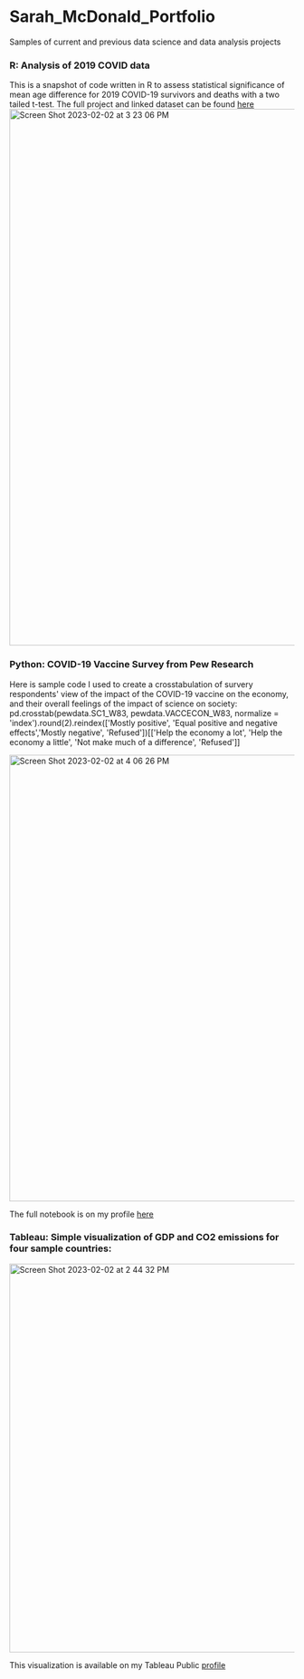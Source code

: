 # Sarah_McDonald_Portfolio
Samples of current and previous data science and data analysis projects

### R: Analysis of 2019 COVID data 
This is a snapshot of code written in R to assess statistical significance of mean age difference for 2019 COVID-19 survivors and deaths with a two tailed t-test. The full project and linked dataset can be found [here](https://spmcdonald1997.github.io/R_Project/)
<img width="947" alt="Screen Shot 2023-02-02 at 3 23 06 PM" src="https://user-images.githubusercontent.com/119249664/216473752-1fbfd71d-1ca9-45d2-9429-8b3695d97651.png">


### Python: COVID-19 Vaccine Survey from Pew Research
Here is sample code I used to create a crosstabulation of survery respondents' view of the impact of the COVID-19 vaccine on the economy, and their overall feelings of the impact of science on society: 
pd.crosstab(pewdata.SC1_W83, pewdata.VACCECON_W83, normalize = 'index').round(2).reindex(['Mostly positive', 'Equal positive and negative effects','Mostly negative', 'Refused'])[['Help the economy a lot', 'Help the economy a little', 'Not make much of a difference', 'Refused']]

<img width="788" alt="Screen Shot 2023-02-02 at 4 06 26 PM" src="https://user-images.githubusercontent.com/119249664/216478951-a6035776-0d4f-43fe-8d66-be16eac36caf.png">


The full notebook is on my profile [here](https://github.com/spmcdonald1997/COVID-19-Vaccine-Analysis---Pew-Research/blob/main/Americans'%20view%20on%20COVID-19%20Vaccine%20Impact%20on%20U.S.%20Economy.ipynb)

### Tableau: Simple visualization of GDP and CO2 emissions for four sample countries:
<img width="686" alt="Screen Shot 2023-02-02 at 2 44 32 PM" src="https://user-images.githubusercontent.com/119249664/216479164-f4ca5126-9ed6-4f14-9db9-89da91f41aac.png">

This visualization is available on my Tableau Public [profile](https://public.tableau.com/shared/FPZGYJNKF?:display_count=n&:origin=viz_share_link)
